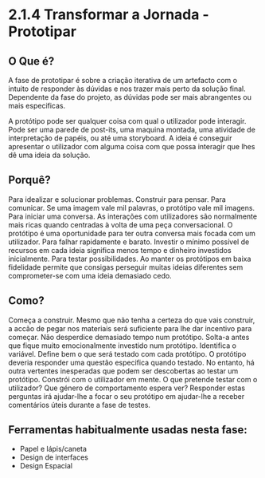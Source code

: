 ﻿# 2.1.4 Transformar a Jornada - Prototipar

## O Que é?
A fase de prototipar é sobre a criação iterativa de um artefacto com o intuito de responder às dúvidas e nos trazer mais perto da solução final. Dependente da fase do projeto, as dúvidas pode ser mais abrangentes ou mais especificas.

A protótipo pode ser qualquer coisa com qual o utilizador pode interagir. Pode ser uma parede de post-its, uma maquina montada, uma atividade de interpretação de papéis, ou até uma storyboard. A ideia é conseguir apresentar o utilizador com alguma coisa com que possa interagir que lhes dê uma ideia da solução. 
	
## Porquê?

Para idealizar e solucionar problemas. Construir para pensar.
Para comunicar. Se uma imagem vale mil palavras, o protótipo vale mil imagens.
Para iniciar uma conversa. As interações com utilizadores são normalmente mais ricas quando centradas à volta de uma peça conversacional. O protótipo é uma oportunidade para ter outra conversa mais focada com um utilizador.
Para falhar rapidamente e barato. Investir o mínimo possível de recursos em cada ideia significa menos tempo e dinheiro investidos inicialmente. 
Para testar possibilidades. Ao manter os protótipos em baixa fidelidade permite que consigas perseguir muitas ideias diferentes sem comprometer-se com uma ideia demasiado cedo.
	
## Como?
Começa a construir. Mesmo que não tenha a certeza do que vais construir, a accão de pegar nos materiais será suficiente para lhe dar incentivo para começar. 
Não desperdice demasiado tempo num protótipo. Solta-a antes que fique muito emocionalmente investido num protótipo.
Identifica o variável. Define bem o que será testado com cada protótipo. O protótipo deveria responder uma questão especifica quando testado. No entanto, há outra vertentes inesperadas que podem ser descobertas ao testar um protótipo.
Constrói com o utilizador em mente. O que pretende testar com o utilizador? Que género de comportamento espera ver? Responder  estas perguntas irá ajudar-lhe a focar o seu protótipo em ajudar-lhe a receber comentários úteis durante a fase de testes.
	
## Ferramentas habitualmente usadas nesta fase:
* 	Papel e lápis/caneta
* 	Design de interfaces
* 	Design Espacial
 

